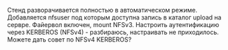 Стенд разворачивается полностью в автоматическом режиме. Добавляется nfsuser под которым доступна запись в каталог upload на сервре.
Файервол включен, mount NFSv3. Настроить аутентификацию через KERBEROS (NFSv4) - разбираюсь, настраивать не приходилось. Можете дать совет по NFSv4 KERBEROS? 
